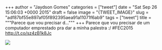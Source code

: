 
+++
author = "Jaydson Gomes"
categories = ["tweet"]
date = "Sat Sep 26 15:06:03 +0000 2015"
draft = false
image = "{TWEET_IMAGE}"
slug = "adf87bf55e897af05f892395aea91a11071f6ab9"
tags = ["tweet"]
title = """Parece que vou precisar d..."""
+++
Parece que vou precisar de um computador emprestado pra dar a minha palestra :/ #FEC2015 http://t.co/sz4zB1k8Jc

![](/images/tweet-media/647789235894898688-CP1o2EUWEAAl5sL.jpg)